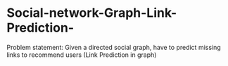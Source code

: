 # Social-network-Graph-Link-Prediction-
Problem statement: Given a directed social graph, have to predict missing links to recommend users (Link Prediction in graph)
